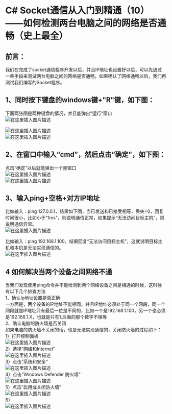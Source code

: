 # C# Socket通信从入门到精通（10）——如何检测两台电脑之间的网络是否通畅（史上最全）

## 前言：

我们在完成了socket通信程序开发以后，并且IP地址也设置好以后，可以先通过一些手段来测试两台电脑之间的网络是否通畅，如果确认了网络通畅以后，我们再测试我们编写的Socket程序。

## 1、同时按下键盘的windows键+"R"键，如下图：

下面两张图是两种键盘的情况，并且能弹出”运行“窗口  
![在这里插入图片描述](.\source\8e8517df5e7741698eec1ef7812768ef.png)

![在这里插入图片描述](.\source\4f00814ab0c84ca4baa7f57ae48d8c54.png)  
![在这里插入图片描述](.\source\b3ed2346937e4c09a13615acde7f43bb.png)

## 2、在窗口中输入“cmd”，然后点击“确定”，如下图：

点击“确定”以后就能弹出一个黑窗口  
![在这里插入图片描述](.\source\f082d9193e264bb8bcc55b2a4bed6711.png)  
![在这里插入图片描述](.\source\fa0f762537284764bf0c1939d6c92965.png)

## 3、输入ping+空格+对方IP地址

比如输入：ping 127.0.0.1，结果如下图，当已发送和已接受相等，丢失=0，回复时间很小，比如小于“1ms”，则说明通信正常，如果提示“无法访问目标主机”，则说明通信异常。  
![在这里插入图片描述](.\source\16e953c5b858456a80c05bb997c0e7eb.png)

比如输入：ping 192.168.1.100，结果回复“无法访问目标主机”，这就说明目标主机和本机是无法实现通信的。  
![在这里插入图片描述](.\source\73ec5216582d48198886eaba7840b56e.png)

## 4 如何解决当两个设备之间网络不通

当我们发现使用ping命令并不能检测到两个网络设备之间是相通的时候，这时候有以下几个排查方法  
1、确认Ip地址设置是否正确  
一方面是，两个设备的IP地址不能相同，并且IP地址必须处于同一个网段，同一个网段就是IP地址只有最后一位是不同的，比如一个是192.168.1.100，另一个也必须是192.168.1.X，也就是只有1.后面的那个数字不相等  
2、确认电脑的防火墙是否关闭  
如果电脑的防火墙不关闭的话，也是无法实现通信的，关闭防火墙的过程如下：  
1）打开控制面板  
![在这里插入图片描述](.\source\031047a3fbce426e8598266e4b490a19.png)  
2）选择”网络和Internet“  
![在这里插入图片描述](.\source\a6fc5bb3caa84205bd4788c43656c37b.png)  
3）点击”系统和安全“  
![在这里插入图片描述](.\source\f19d8c3367684e34950d0caaa7575b0f.png)  
4）点击”Windows Defender 防火墙"  
![在这里插入图片描述](.\source\1855d4b67ed04135ae2ed939d251c5ea.png)  
5）点击“启用或关闭防火墙”  
![在这里插入图片描述](.\source\f20202109cdd4bebae1395489d8eeb9a.png)  
6）  
![在这里插入图片描述](.\source\180c281e692b49818a9ed4162a47486b.png)

